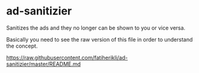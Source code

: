 # ad-sanitizier
Sanitizes the ads and they no longer can be shown to you or vice versa.

<This is not shown...>
  
Basically you need to see the raw version of this file in order to understand the concept.

<https://raw.githubusercontent.com/fatiherikli/ad-sanitizier/master/README.md>
